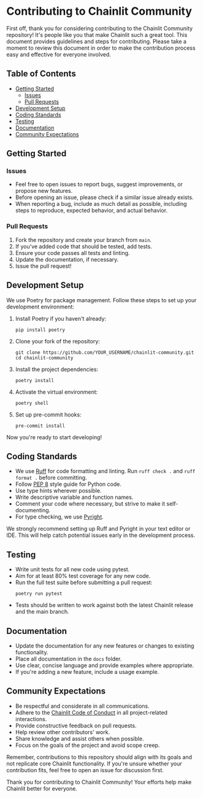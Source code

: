 # Contributing to Chainlit Community

First off, thank you for considering contributing to the Chainlit Community repository! It's people like you that make Chainlit such a great tool. This document provides guidelines and steps for contributing. Please take a moment to review this document in order to make the contribution process easy and effective for everyone involved.

## Table of Contents

- [Getting Started](#getting-started)
  - [Issues](#issues)
  - [Pull Requests](#pull-requests)
- [Development Setup](#development-setup)
- [Coding Standards](#coding-standards)
- [Testing](#testing)
- [Documentation](#documentation)
- [Community Expectations](#community-expectations)

## Getting Started

### Issues

- Feel free to open issues to report bugs, suggest improvements, or propose new features.
- Before opening an issue, please check if a similar issue already exists.
- When reporting a bug, include as much detail as possible, including steps to reproduce, expected behavior, and actual behavior.

### Pull Requests

1. Fork the repository and create your branch from `main`.
2. If you've added code that should be tested, add tests.
3. Ensure your code passes all tests and linting.
4. Update the documentation, if necessary.
5. Issue the pull request!

## Development Setup

We use Poetry for package management. Follow these steps to set up your development environment:

1. Install Poetry if you haven't already:
   ```
   pip install poetry
   ```

2. Clone your fork of the repository:
   ```
   git clone https://github.com/YOUR_USERNAME/chainlit-community.git
   cd chainlit-community
   ```

3. Install the project dependencies:
   ```
   poetry install
   ```

4. Activate the virtual environment:
   ```
   poetry shell
   ```

5. Set up pre-commit hooks:
   ```
   pre-commit install
   ```

Now you're ready to start developing!

## Coding Standards

- We use [Ruff](https://github.com/astral-sh/ruff) for code formatting and linting. Run `ruff check .` and `ruff format .` before committing.
- Follow [PEP 8](https://www.python.org/dev/peps/pep-0008/) style guide for Python code.
- Use type hints wherever possible.
- Write descriptive variable and function names.
- Comment your code where necessary, but strive to make it self-documenting.
- For type checking, we use [Pyright](https://github.com/microsoft/pyright).

We strongly recommend setting up Ruff and Pyright in your text editor or IDE. This will help catch potential issues early in the development process.

## Testing

- Write unit tests for all new code using pytest.
- Aim for at least 80% test coverage for any new code.
- Run the full test suite before submitting a pull request:
  ```
  poetry run pytest
  ```
- Tests should be written to work against both the latest Chainlit release and the main branch.

## Documentation

- Update the documentation for any new features or changes to existing functionality.
- Place all documentation in the `docs` folder.
- Use clear, concise language and provide examples where appropriate.
- If you're adding a new feature, include a usage example.

## Community Expectations

- Be respectful and considerate in all communications.
- Adhere to the [Chainlit Code of Conduct](CODE_OF_CONDUCT.md) in all project-related interactions.
- Provide constructive feedback on pull requests.
- Help review other contributors' work.
- Share knowledge and assist others when possible.
- Focus on the goals of the project and avoid scope creep.

Remember, contributions to this repository should align with its goals and not replicate core Chainlit functionality. If you're unsure whether your contribution fits, feel free to open an issue for discussion first.

Thank you for contributing to Chainlit Community! Your efforts help make Chainlit better for everyone.
